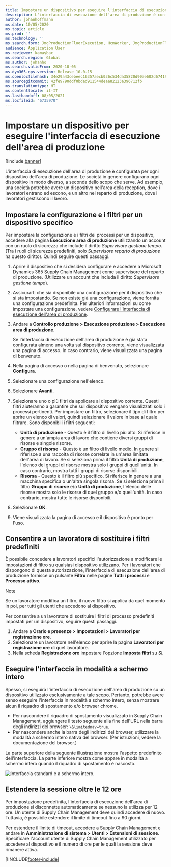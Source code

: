 ```yaml
---
title: Impostare un dispositivo per eseguire l'interfaccia di esecuzione dell'area di produzione
description: L'interfaccia di esecuzione dell'area di produzione è configurata per ogni dispositivo dell'area di produzione. Le società in genere configurano ogni dispositivo in modo diverso, a seconda dello scopo che serve. Ad esempio, una società potrebbe avere un dispositivo nell'area della reception, dove i lavoratori entrano ed escono, e un altro nel reparto di produzione, dove i lavoratori gestiscono il lavoro.
author: johanhoffmann
ms.date: 10/05/2020
ms.topic: article
ms.prod: ''
ms.technology: ''
ms.search.form: JmgProductionFloorExecution, HcmWorker, JmgProductionFloorExecutionDeviceConfiguration
audience: Application User
ms.reviewer: kamaybac
ms.search.region: Global
ms.author: johanho
ms.search.validFrom: 2020-10-05
ms.dyn365.ops.version: Release 10.0.15
ms.openlocfilehash: 34e29a43cebeec16357aecb036c534da35820d90ae602d67419a9606afc542ee
ms.sourcegitcommit: 42fe9790ddf0bdad911544deaa82123a396712fb
ms.translationtype: HT
ms.contentlocale: it-IT
ms.lasthandoff: 08/05/2021
ms.locfileid: "6735970"
---
```

# <a name="set-up-a-device-to-run-the-production-floor-execution-interface"></a>Impostare un dispositivo per eseguire l'interfaccia di esecuzione dell'area di produzione

[!include [banner](../includes/banner.md)]

L'interfaccia di esecuzione dell'area di produzione è configurata per ogni dispositivo dell'area di produzione. Le società in genere configurano ogni dispositivo in modo diverso, a seconda dello scopo che serve. Ad esempio, una società potrebbe avere un dispositivo nell'area della reception, dove i lavoratori entrano ed escono, e un altro nel reparto di produzione, dove i lavoratori gestiscono il lavoro.

## <a name="set-the-configuration-and-filters-for-a-specific-device"></a>Impostare la configurazione e i filtri per un dispositivo specifico

Per impostare la configurazione e i filtri dei processi per un dispositivo, accedere alla pagina **Esecuzione area di produzione** utilizzando un account con un ruolo di sicurezza che include il diritto *Supervisore gestione tempo*. (Tra i ruoli di sicurezza predefiniti, solo *Supervisore reparto di produzione* ha questo diritto). Quindi seguire questi passaggi.

1. Aprire il dispositivo che si desidera configurare e accedere a Microsoft Dynamics 365 Supply Chain Management come supervisore del reparto di produzione. (Utilizzare un account che includa il diritto *Supervisore gestione tempo*).
1. Assicurarti che sia disponibile una configurazione per il dispositivo che si sta impostando. Se non esiste già una configurazione, viene fornita una configurazione predefinita. Per ulteriori informazioni su come impostare una configurazione, vedere [Configurare l'interfaccia di esecuzione dell'area di produzione](production-floor-execution-configure.md).
1. Andare a **Controllo produzione \> Esecuzione produzione \> Esecuzione area di produzione**.

    Se l'interfaccia di esecuzione dell'area di produzione è già stata configurata almeno una volta sul dispositivo corrente, viene visualizzata una pagina di accesso. In caso contrario, viene visualizzata una pagina di benvenuto.

1. Nella pagina di accesso o nella pagina di benvenuto, selezionare **Configura**.
1. Selezionare una configurazione nell'elenco.
1. Selezionare **Avanti**.
1. Selezionare uno o più filtri da applicare al dispositivo corrente. Questi filtri aiuteranno a garantire che sul dispositivo vengano visualizzati solo i processi pertinenti. Per impostare un filtro, selezionare il tipo di filtro per aprire un elenco di valori, quindi selezionare il valore in base al quale filtrare. Sono disponibili i filtri seguenti:

    - **Unità di produzione** - Questo è il filtro di livello più alto. Si riferisce in genere a un'ampia area di lavoro che contiene diversi gruppi di risorse e singole risorse.
    - **Gruppo di risorse** - Questo è un filtro di livello medio. In genere si riferisce a una raccolta di risorse correlate in un'area limitata dell'area di lavoro. Se si seleziona prima il filtro **Unità di produzione**, l'elenco dei gruppi di risorse mostra solo i gruppi di quell'unità. In caso contrario, mostra tutti i gruppi di risorse disponibili.
    - **Risorsa** - Questo è il filtro più specifico. Si riferisce in genere a una macchina specifica o un'altra singola risorsa. Se si seleziona prima il filtro **Gruppo di risorse** e/o **Unità di produzione**, l'elenco delle risorse mostra solo le risorse di quel gruppo e/o quell'unità. In caso contrario, mostra tutte le risorse disponibili.

1. Selezionare **OK**.
1. Viene visualizzata la pagina di accesso e il dispositivo è pronto per l'uso.

## <a name="allow-a-worker-to-override-the-default-filters"></a>Consentire a un lavoratore di sostituire i filtri predefiniti

È possibile concedere a lavoratori specifici l'autorizzazione a modificare le impostazioni di filtro su qualsiasi dispositivo utilizzano. Per i lavoratori che dispongono di questa autorizzazione, l'interfaccia di esecuzione dell'area di produzione fornisce un pulsante **Filtro** nelle pagine **Tutti i processi** e **Processo attivo**.

> [!NOTE]
> Se un lavoratore modifica un filtro, il nuovo filtro si applica da quel momento in poi, per tutti gli utenti che accedono al dispositivo.

Per consentire a un lavoratore di sostituire i filtri di processo predefiniti impostati per un dispositivo, seguire questi passaggi.

1. Andare a **Orario e presenze \> Impostazioni \> Lavoratori per registrazione ore**.
1. Selezionare un lavoratore nell'elenco per aprire la pagina **Lavoratori per registrazione ore** di quel lavoratore.
1. Nella scheda **Registrazione ore** impostare l'opzione **Imposta filtri** su *Sì*.

## <a name="run-the-interface-in-full-screen-mode"></a>Eseguire l'interfaccia in modalità a schermo intero

Spesso, si eseguirà l'interfaccia di esecuzione dell'area di produzione su un dispositivo utilizzato esclusivamente a tale scopo. Pertanto, potrebbe avere senso eseguire l'interfaccia in modalità a schermo intero, senza mostrare alcun il riquadro di spostamento e/o browser chrome.

- Per nascondere il riquadro di spostamento visualizzato in Supply Chain Management, aggiungere il testo seguente alla fine dell'URL nella barra degli indirizzi del browser: `\&limitednav=true`.
- Per nascondere anche la barra degli indirizzi del browser, utilizzare la modalità a schermo intero nativa del browser. (Per istruzioni, vedere la documentazione del browser.)

La parte superiore della seguente illustrazione mostra l'aspetto predefinito dell'interfaccia. La parte inferiore mostra come appare in modalità a schermo intero quando il riquadro di spostamento è nascosto.

![Interfaccia standard e a schermo intero.](media/pfei-full-screen.png "Interfaccia standard e a schermo intero")

## <a name="extend-the-session-past-12-hours"></a>Estendere la sessione oltre le 12 ore

Per impostazione predefinita, l'interfaccia di esecuzione dell'area di produzione si disconnette automaticamente se nessuno la utilizza per 12 ore. Un utente di Supply Chain Management deve quindi accedere di nuovo. Tuttavia, è possibile estendere il limite di timeout fino a 90 giorni.

Per estendere il limite di timeout, accedere a Supply Chain Management e andare in **Amministrazione di sistema \> Utenti \> Estensioni di sessione**. Specificare l'account utente di Supply Chain Management utilizzato per accedere al dispositivo e il numero di ore per le quali la sessione deve rimanere attiva.


[!INCLUDE[footer-include](../../includes/footer-banner.md)]